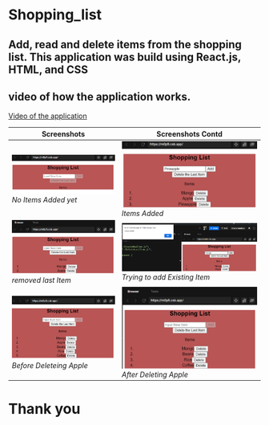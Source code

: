 # Shopping_list

## Add, read and delete items from the shopping list. This application was build using React.js, HTML, and CSS 

## video of how the application works.

[Video of the application](asset/video.webm)

| **Screenshots**  | **Screenshots Contd**|
|------------|------------|
| ![empty](asset/empty.png) _No Items Added yet_ | ![addeditems](asset/addedItems.png) _Items Added_ |
| ![emovelastItem](asset/removelastItem.png) _removed last Item_| ![addingExistingItem](asset/addingExistingItem.png) _Trying to add Existing Item_ |
| ![BeforeDeleteingApple](asset/BeforeDeleteingApple.png) _Before Deleteing Apple_ | ![AfterDeletingApple](asset/AfterDeletingApple.png) _After Deleting Apple_ |

# Thank you